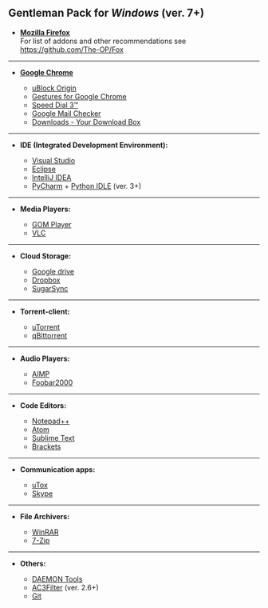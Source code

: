 ## Gentleman Pack for ***Windows*** (ver. 7+)
* [**Mozilla Firefox**](https://www.mozilla.org/)<br>
 For list of addons and other recommendations see https://github.com/The-OP/Fox


------------------------------------------------------------------------

* [**Google Chrome**](http://www.google.com.ua/)

	- [uBlock Origin](https://chrome.google.com/webstore/detail/ublock-origin/cjpalhdlnbpafiamejdnhcphjbkeiagm?hl=en-US)
	- [Gestures for Google Chrome](https://chrome.google.com/webstore/detail/gestures-for-google-chrom/jpkfjicglakibpenojifdiepckckakgk?hl=en)
	- [Speed Dial 3™](https://chrome.google.com/webstore/detail/speed-dial-3/hfgjjcbbihjnpdommbepdkpfnkkapnbh?hl=en-US)
	- [Google Mail Checker](https://chrome.google.com/webstore/detail/google-mail-checker/mihcahmgecmbnbcchbopgniflfhgnkff?hl=en)
	- [Downloads - Your Download Box](https://chrome.google.com/webstore/detail/downloads-your-download-b/gjihnjejboipjmadkpmknccijhibnpfe?hl=en-US)

------------------------------------------------------------------------

* **IDE (Integrated Development Environment):**

	- [Visual Studio](https://www.visualstudio.com/)
	- [Eclipse](https://www.eclipse.org/)
	- [IntelliJ IDEA](https://www.jetbrains.com/)
	- [PyCharm](https://www.jetbrains.com/pycharm) + [Python IDLE](https://www.python.org) (ver. 3+)

------------------------------------------------------------------------

* **Media Players:**

	- [GOM Player](http://player.gomlab.com/)
	- [VLC](http://www.videolan.org/)

------------------------------------------------------------------------

* **Cloud Storage:**

	- [Google drive](https://www.google.com/intl/en/drive)
	- [Dropbox](https://www.dropbox.com)
	- [SugarSync](https://www.sugarsync.com/)

------------------------------------------------------------------------

* **Torrent-client:**

	- [uTorrent](http://www.utorrent.com/)
	- [qBittorrent](http://www.qbittorrent.org/)

------------------------------------------------------------------------

* **Audio Players:**

	- [AIMP](http://www.aimp.ru/)
	- [Foobar2000](http://www.foobar2000.org/)

------------------------------------------------------------------------

* **Code Editors:**

	- [Notepad++](http://notepad-plus-plus.org/)
	- [Atom](https://atom.io/)
	- [Sublime Text](http://www.sublimetext.com/)
	- [Brackets](http://brackets.io/)

------------------------------------------------------------------------

* **Communication apps:**

	- [uTox](https://utox.org/)
	- [Skype](http://www.skype.com/)

------------------------------------------------------------------------

* **File Archivers:**

	- [WinRAR](http://www.win-rar.ru/)
	- [7-Zip](http://www.7-zip.org/)

------------------------------------------------------------------------

* **Others:**

	- [DAEMON Tools](https://www.daemon-tools.cc.)
	- [AC3Filter](http://www.ac3filter.net/) (ver. 2.6+)
	- [Git](https://git-scm.com/)

